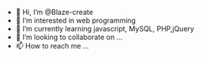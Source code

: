 - 👋 Hi, I’m @Blaze-create
- 👀 I’m interested in web programming
- 🌱 I’m currently learning javascript, MySQL, PHP,jQuery
- 💞️ I’m looking to collaborate on ...
- 📫 How to reach me ...

<!---
Blaze-create/Blaze-create is a ✨ special ✨ repository because its `README.md` (this file) appears on your GitHub profile.
You can click the Preview link to take a look at your changes.
--->
